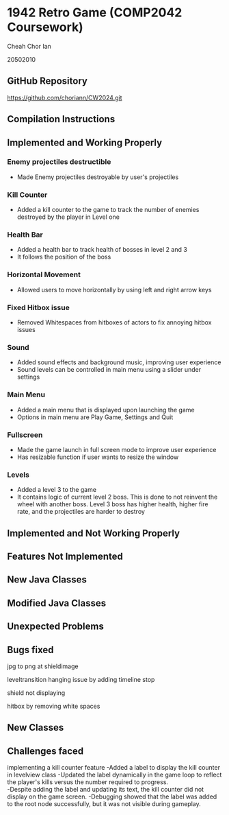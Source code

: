 # 1942 Retro Game (COMP2042 Coursework)
Cheah Chor Ian

20502010
## GitHub Repository
https://github.com/choriann/CW2024.git


## Compilation Instructions


## Implemented and Working Properly

### Enemy projectiles destructible
- Made Enemy projectiles destroyable by user's projectiles

### Kill Counter
- Added a kill counter to the game to track the number of enemies destroyed by the player in Level one

### Health Bar 
- Added a health bar to track health of bosses in level 2 and 3
- It follows the position of the boss

### Horizontal Movement
- Allowed users to move horizontally by using left and right arrow keys

### Fixed Hitbox issue
- Removed Whitespaces from hitboxes of actors to fix annoying hitbox issues

### Sound
- Added sound effects and background music, improving user experience
- Sound levels can be controlled in main menu using a slider under settings

### Main Menu
- Added a main menu that is displayed upon launching the game
- Options in main menu are Play Game, Settings and Quit

### Fullscreen
- Made the game launch in full screen mode to improve user experience
- Has resizable function if user wants to resize the window

### Levels
- Added a level 3 to the game
- It contains logic of current level 2 boss. This is done to not reinvent the wheel with another boss. Level 3 boss has higher health, higher fire rate, and the projectiles are harder to destroy

### 

## Implemented and Not Working Properly


## Features Not Implemented

## New Java Classes

## Modified Java Classes 

## Unexpected Problems







## Bugs fixed
jpg to png at shieldimage

leveltransition hanging issue by adding timeline stop

shield not displaying

hitbox by removing white spaces


## New Classes

## Challenges faced
implementing a kill counter feature
    -Added a label to display the kill counter in levelview class
    -Updated the label dynamically in the game  loop to reflect the player's kills versus the number required to progress.   
    -Despite adding the label and updating its text, the kill counter did not display on the game screen.
    -Debugging showed that the label was added to the root node successfully, but it was not visible during gameplay.